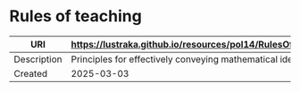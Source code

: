# Rules of teaching

URI|https://lustraka.github.io/resources/pol14/RulesOfTeaching
-|-
Description|Principles for effectively conveying mathematical ideas.
Created|2025-03-03

